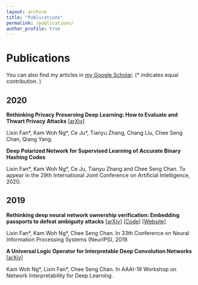 ```yaml
---
layout: archive
title: "Publications"
permalink: /publications/
author_profile: true
---
```


Publications
======
You can also find my articles in [my Google Scholar](https://scholar.google.com/citations?user=HxEQkLoAAAAJ&hl=en).
(* indicates equal contribution. )

2020
------
**Rethinking Privacy Preserving Deep Learning: How to Evaluate and Thwart Privacy Attacks** \[[arXiv](https://arxiv.org/abs/2006.11601)\]

Lixin Fan*, Kam Woh Ng*, Ce Ju*, Tianyu Zhang, Chang Liu, Chee Seng Chan, Qiang Yang.

**Deep Polarized Network for Supervised Learning of Accurate Binary Hashing Codes**

Lixin Fan*, Kam Woh Ng*, Ce Ju, Tianyu Zhang and Chee Seng Chan. To appear in the 29th International Joint Conference on Artificial Intelligence, 2020.

2019
------
**Rethinking deep neural network ownership verification: Embedding passports to defeat ambiguity attacks** \[[arXiv](https://arxiv.org/abs/1909.07830)\] \[[Code](https://github.com/kamwoh/DeepIPR)\] \[[Website](https://kamwoh.github.io/DeepIPR/)\]

Lixin Fan*, Kam Woh Ng*, Chee Seng Chan. In 33th Conference on Neural Information Processing Systems (NeurIPS), 2019.


**A Universal Logic Operator for Interpretable Deep Convolution Networks** \[[arXiv](https://arxiv.org/abs/1901.08551)\]

Kam Woh Ng*, Lixin Fan*, Chee Seng Chan. In AAAI-19 Workshop on Network Interpretability for Deep Learning.

